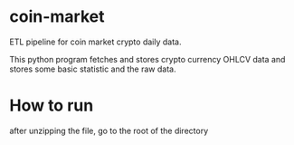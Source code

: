 # coin-market
ETL pipeline for coin market crypto daily data.

This python program fetches and stores crypto currency OHLCV data
and stores some basic statistic and the raw data.

# How to run

after unzipping the file, go to the root of the directory

